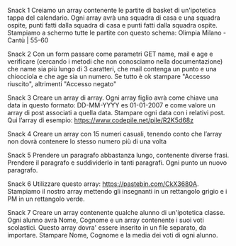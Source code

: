 Snack 1
Creiamo un array contenente le partite di basket di un'ipotetica tappa del calendario. Ogni array avrà una squadra di casa e una squadra ospite, punti fatti dalla squadra di casa e punti fatti dalla squadra ospite. Stampiamo a schermo tutte le partite con questo schema:
Olimpia Milano - Cantù | 55-60

Snack 2
Con un form passare come parametri GET name, mail e age e verificare (cercando i metodi che non conosciamo nella documentazione) che name sia più lungo di 3 caratteri, che mail contenga un punto e una chiocciola e che age sia un numero. Se tutto è ok stampare "Accesso riuscito", altrimenti "Accesso negato"

Snack 3
Creare un array di array. Ogni array figlio avrà come chiave una data in questo formato: DD-MM-YYYY es 01-01-2007 e come valore un array di post associati a quella data. Stampare ogni data con i relativi post.
Qui l’array di esempio: https://www.codepile.net/pile/R2K5d68z

Snack 4
Creare un array con 15 numeri casuali, tenendo conto che l’array non dovrà contenere lo stesso numero più di una volta

Snack 5
Prendere un paragrafo abbastanza lungo, contenente diverse frasi. Prendere il paragrafo e suddividerlo in tanti paragrafi. Ogni punto un nuovo paragrafo.

Snack 6
Utilizzare questo array: https://pastebin.com/CkX3680A. Stampiamo il nostro array mettendo gli insegnanti in un rettangolo grigio e i PM in un rettangolo verde.

Snack 7
Creare un array contenente qualche alunno di un'ipotetica classe. Ogni alunno avrà Nome, Cognome e un array contenente i suoi voti scolastici. 
Questo array dovra' essere inserito in un file separato, da importare.
Stampare Nome, Cognome e la media dei voti di ogni alunno.